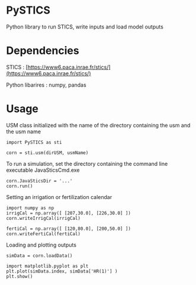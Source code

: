 # PySTICS
Python library to run STICS, write inputs and load model outputs

# Dependencies
STICS : [https://www6.paca.inrae.fr/stics/](https://www6.paca.inrae.fr/stics/)

Python libarires : numpy, pandas 

# Usage

USM class initialized with the name of the directory containing the usm and the usm name

```
import PySTICS as sti

corn = sti.usm(dirUSM, usmName) 
```

To run a simulation, set the directory containing the command line executable JavaSticsCmd.exe 
```
corn.JavaSticsDir = '...'
corn.run()
```

Setting an irrigation or fertilization calendar 
```
import numpy as np
irrigCal = np.array([ [207,30.0], [226,30.0] ])
corn.writeIrrigCal(irrigCal)

fertiCal = np.array([ [120,80.0], [200,50.0] ])
corn.writeFertiCal(fertiCal)
```


Loading and plotting outputs
```
simData = corn.loadData()

import matplotlib.pyplot as plt
plt.plot(simData.index, simData['HR(1)'] ) 
plt.show()

```
